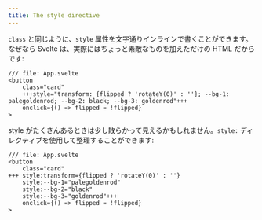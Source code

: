 ```yaml
---
title: The style directive
---
```


`class` と同じように、`style` 属性を文字通りインラインで書くことができます。なぜなら Svelte は、実際にはちょっと素敵なものを加えただけの HTML だからです:

```svelte
/// file: App.svelte
<button
	class="card"
	+++style="transform: {flipped ? 'rotateY(0)' : ''}; --bg-1: palegoldenrod; --bg-2: black; --bg-3: goldenrod"+++
	onclick={() => flipped = !flipped}
>
```

style がたくさんあるときは少し散らかって見えるかもしれません。`style:` ディレクティブを使用して整理することができます:

```svelte
/// file: App.svelte
<button
	class="card"
+++	style:transform={flipped ? 'rotateY(0)' : ''}
	style:--bg-1="palegoldenrod"
	style:--bg-2="black"
	style:--bg-3="goldenrod"+++
	onclick={() => flipped = !flipped}
>
```
